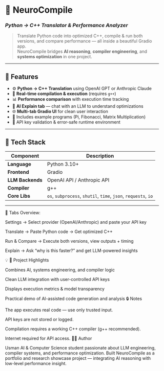 # 🧠 NeuroCompile  
### *Python → C++ Translator & Performance Analyzer*


> Translate Python code into optimized C++, compile & run both versions, and compare performance — all inside a beautiful Gradio app.  
> NeuroCompile bridges **AI reasoning**, **compiler engineering**, and **systems optimization** in one project.

---

## 🚀 Features

- ⚙️ **Python → C++ Translation** using OpenAI GPT or Anthropic Claude  
- 🧩 **Real-time compilation & execution** (requires `g++`)  
- 📊 **Performance comparison** with execution time tracking  
- 💬 **AI Explain tab** — chat with an LLM to understand optimizations  
- 🌐 **Multi-tab Gradio UI** for clean user interaction  
- 🧠 Includes example programs (Pi, Fibonacci, Matrix Multiplication)  
- 🔐 API key validation & error-safe runtime environment  

---

## 🧠 Tech Stack

| Component | Description |
|------------|-------------|
| **Language** | Python 3.10+ |
| **Frontend** | Gradio |
| **LLM Backends** | OpenAI API / Anthropic API |
| **Compiler** | g++ |
| **Core Libs** | `os`, `subprocess`, `shutil`, `time`, `json`, `requests`, `io` |

---
🧭 Tabs Overview:

Settings → Select provider (OpenAI/Anthropic) and paste your API key

Translate → Paste Python code → Get optimized C++

Run & Compare → Execute both versions, view outputs + timing

Explain → Ask “why is this faster?” and get LLM-powered insights

💡
🌟 Project Highlights

Combines AI, systems engineering, and compiler logic

Clean LLM integration with user-controlled API keys

Displays execution metrics & model transparency

Practical demo of AI-assisted code generation and analysis
🔒 Notes

The app executes real code — use only trusted input.

API keys are not stored or logged.

Compilation requires a working C++ compiler (g++ recommended).

Internet required for API access.
🧑‍💻 Author

Usman
AI & Computer Science student passionate about LLM engineering, compiler systems, and performance optimization.
Built NeuroCompile as a portfolio and research showcase project — integrating AI reasoning with low-level performance insight.

